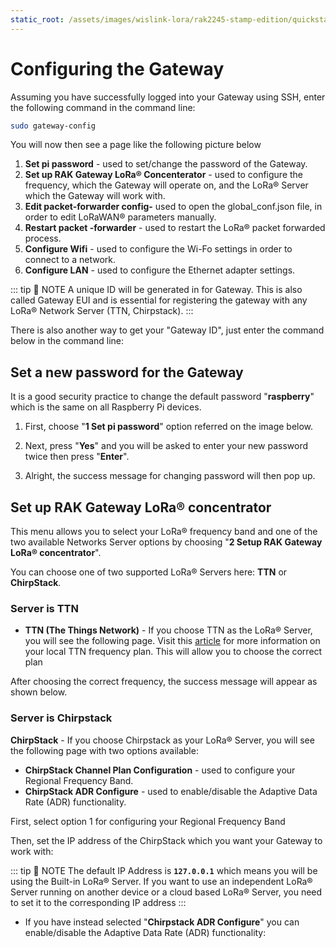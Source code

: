 ```yaml
---
static_root: /assets/images/wislink-lora/rak2245-stamp-edition/quickstart/configuring-the-gateway
---
```


# Configuring the Gateway

Assuming you have successfully logged into your Gateway using SSH, enter the following command in the command line:

```bash
sudo gateway-config
```

You will now then see a page like the following picture below

<rk-img
  :src="`${$frontmatter.static_root}/tdvxaiqw3kzn13hawchq.png`"
  width="100%"
  figure-number="1"
  caption="Configuration Options for the Gateway"
/>

1. **Set pi password** - used to set/change the password of the Gateway.
2. **Set up RAK Gateway LoRa® Concenterator** - used to configure the frequency, which the Gateway will operate on, and the LoRa® Server which the Gateway will work with.
3. **Edit packet-forwarder config-** used to open the global_conf.json file, in order to edit LoRaWAN® parameters manually.
4. **Restart packet -forwarder** - used to restart the LoRa® packet forwarded process.
5. **Configure Wifi** - used to configure the Wi-Fo settings in order to connect to a network.
6. **Configure LAN** - used to configure the Ethernet adapter settings.

::: tip 📝 NOTE
A unique ID will be generated in for Gateway. This is also called Gateway EUI and is essential for registering the gateway with any LoRa® Network Server (TTN, Chirpstack).
:::

There is also another way to get your "Gateway ID", just enter the command below in the command line:

<rk-img
  :src="`${$frontmatter.static_root}/f03ijojvwe5w3zt6tjec.png`"
  width="100%"
  figure-number="2"
  caption="Gateway ID using the command line"
/>

## Set a new password for the Gateway

It is a good security practice to change the default password "**raspberry**" which is the same on all Raspberry Pi devices.

1. First, choose "**1 Set pi password**" option referred on the image below.

<rk-img
  :src="`${$frontmatter.static_root}/qgyeekjep9ew26gae8er.png`"
  width="100%"
  figure-number="3"
  caption="Set Pi Password"
/>

2. Next, press "**Yes**" and you will be asked to enter your new password twice then press "**Enter**".

<rk-img
  :src="`${$frontmatter.static_root}/lkxgb6gnw0jfcyijsz4a.png`"
  width="100%"
  figure-number="4"
  caption="Confirm Password Change"
/>

3. Alright, the success message for changing password will then pop up.

<rk-img
  :src="`${$frontmatter.static_root}/ey2uuvxzbotxesld4rbd.png`"
  width="100%"
  figure-number="5"
  caption="Successful Password Change"
/>

## Set up RAK Gateway LoRa® concentrator

This menu allows you to select your LoRa® frequency band and one of the two available Networks Server options by choosing "**2 Setup RAK Gateway LoRa® concentrator**".

<rk-img
  :src="`${$frontmatter.static_root}/hdt5witlefhgxso1nyce.jpg`"
  width="100%"
  figure-number="6"
  caption="Choosing Setup RAK Gateway LoRa® concentrator"
/>

You can choose one of two supported LoRa® Servers here: **TTN** or **ChirpStack**.

### Server is TTN

<rk-img
  :src="`${$frontmatter.static_root}/qsddpkzi6ymsqxha59c1.png`"
  width="100%"
  figure-number="7"
  caption="Server Is TTN"
/>

- **TTN (The Things Network)** - If you choose TTN as the LoRa® Server, you will see the following page. Visit this [article](https://www.thethingsnetwork.org/docs/lorawan/frequencies-by-country.html) for more information on your local TTN frequency plan. This will allow you to choose the correct plan

<rk-img
  :src="`${$frontmatter.static_root}/hv28mtqnkmvcvppwoqh8.jpg`"
  width="100%"
  figure-number="8"
  caption="Selecting the TTN Channel Plan"
/>

After choosing the correct frequency, the success message will appear as shown below.

<rk-img
  :src="`${$frontmatter.static_root}/sb4qkln2jjswm2geyiwp.png`"
  width="100%"
  figure-number="9"
  caption="Successfully Changed the Frequency"
/>

### Server is Chirpstack

<rk-img
  :src="`${$frontmatter.static_root}/orau1hsti7dngudqohup.png`"
  width="100%"
  figure-number="10"
  caption="Server Is Chirpstack"
/>

**ChirpStack** - If you choose Chirpstack as your LoRa® Server, you will see the following page with two options available:

- **ChirpStack Channel Plan Configuration** - used to configure your Regional Frequency Band.
- **ChirpStack ADR Configure** - used to enable/disable the Adaptive Data Rate (ADR) functionality.

First, select option 1 for configuring your Regional Frequency Band

<rk-img
  :src="`${$frontmatter.static_root}/okcf7wuywmusb0oos5mw.png`"
  width="100%"
  figure-number="11"
  caption="Regional Frequency Band Option"
/>

Then, set the IP address of the ChirpStack which you want your Gateway to work with:

<rk-img
  :src="`${$frontmatter.static_root}/jiut8slqwomg2nel9lho.png`"
  width="100%"
  figure-number="12"
  caption="Default ChirpStack IP Address"
/>

::: tip 📝 NOTE
The default IP Address is **`127.0.0.1`** which means you will be using the Built-in LoRa® Server. If you want to use an independent LoRa® Server running on another device or a cloud based LoRa® Server, you need to set it to the corresponding IP address
:::

- If you have instead selected "**Chirpstack ADR Configure**" you can enable/disable the Adaptive Data Rate (ADR) functionality:

<rk-img
  :src="`${$frontmatter.static_root}/sx6la0lcjcf7d4qf9wqe.png`"
  width="100%"
  figure-number="13"
  caption="Chirpstack ADR Enable/Disable"
/>
